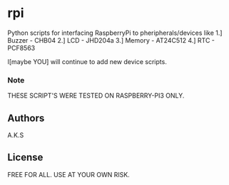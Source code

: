 # rpi
Python scripts for interfacing RaspberryPi to pheripherals/devices like
1.] Buzzer - CHB04
2.] LCD - JHD204a
3.] Memory - AT24C512
4.] RTC - PCF8563

I[maybe YOU] will continue to add new device scripts.

### Note
THESE SCRIPT'S WERE TESTED ON RASPBERRY-PI3 ONLY. 

## Authors
A.K.S

## License
FREE FOR ALL.
USE AT YOUR OWN RISK.